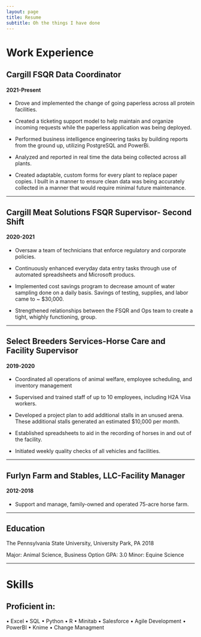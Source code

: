 ```yaml
---
layout: page
title: Resume
subtitle: Oh the things I have done
---
```


# Work Experience  

## Cargill FSQR Data Coordinator							
#### 2021-Present

- Drove and implemented the change of going paperless across all protein facilities. 

- Created a ticketing support model to help maintain and organize incoming requests while the paperless application was being deployed. 

- Performed business intelligence engineering tasks by building reports from the ground up, utilizing PostgreSQL and PowerBi. 

- Analyzed and reported in real time the data being collected across all plants. 

- Created adaptable, custom forms for every plant to replace paper copies. I built in a manner to ensure clean data was being accurately collected in a manner that would require minimal future maintenance.  

--- 

## Cargill Meat Solutions FSQR Supervisor- Second Shift				
#### 2020-2021 

- Oversaw a team of technicians that enforce regulatory and corporate policies. 

- Continuously enhanced everyday data entry tasks through use of automated spreadsheets and Microsoft producs. 

- Implemented cost savings program to decrease amount of water sampling done on a daily basis. Savings of testing, supplies, and labor came to ~ $30,000.   

- Strengthened relationships between the FSQR and Ops team to create a tight, whighly functioning, group.    

---

## Select Breeders Services-Horse Care and Facility Supervisor			
#### 2019-2020 

- Coordinated all operations of animal welfare, employee scheduling, and inventory management 

- Supervised and trained staff of up to 10 employees, including H2A Visa workers. 

- Developed a project plan to add additional stalls in an unused arena. These additional stalls generated an estimated $10,000 per month.  

- Established spreadsheets to aid in the recording of horses in and out of the facility.  

- Initiated weekly quality checks of all vehicles and facilities.   

---

## Furlyn Farm and Stables, LLC-Facility Manager 	 	 	 	 	 
#### 2012-2018  

- Support and manage, family-owned and operated 75-acre horse farm. 

---

## Education  

The Pennsylvania State University, University Park, PA 	 	             	2018 

Major: Animal Science, Business Option GPA: 3.0 
Minor: Equine Science  

---

# Skills 

## Proficient in:
 •	Excel
 •	SQL
 •	Python
 •	R
 •	Minitab
 •	Salesforce
 •	Agile Development
 •	PowerBI
 •	Knime
 •	Change Managment
